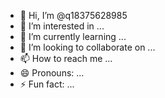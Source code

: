    - 👋 Hi, I’m @q18375628985
   - 👀 I’m interested in ...
   - 🌱 I’m currently learning ...
   - 💞️ I’m looking to collaborate on ...
  - 📫 How to reach me ...
 - 😄 Pronouns: ...
  - ⚡ Fun fact: ...

<!---
Q18375628985/Q18375628985是一个椭圆形的特别存储库,因为它的`阅读.md'(这个文件)出现在你的JUUUB档案中。
您可以点击预览链接查看您的更改。
--->
